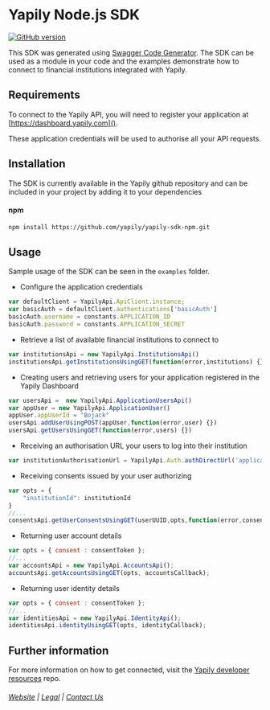 # Yapily Node.js SDK
[![GitHub version](https://d25lcipzij17d.cloudfront.net/badge.svg?id=gh&type=6&v=0.0.158&x2=0)](http://badge.fury.io/gh/boennemann%2Fbadges)

This SDK was generated using [Swagger Code Generator](https://github.com/swagger-api/swagger-codegen). The SDK can be used as a module in your code and the examples demonstrate how to connect
to financial institutions integrated with Yapily.

## Requirements

To connect to the Yapily API, you will need to register your 
application at [https://dashboard.yapily.com]().

These application credentials will be used to authorise all
your API requests.

## Installation

The SDK is currently available in the Yapily github repository and 
can be included in your project 
by adding it to your dependencies

#### npm

```bash
npm install https://github.com/yapily/yapily-sdk-npm.git
```

## Usage

Sample usage of the SDK can be seen in the `examples` folder.

- Configure the application credentials

```javascript
var defaultClient = YapilyApi.ApiClient.instance;
var basicAuth = defaultClient.authentications['basicAuth']
basicAuth.username = constants.APPLICATION_ID
basicAuth.password = constants.APPLICATION_SECRET
```

- Retrieve a list of available financial institutions to connect to

```javascript	
var institutionsApi = new YapilyApi.InstitutionsApi()
institutionsApi.getInstitutionsUsingGET(function(error,institutions) {})
```


- Creating users and retrieving users for your application registered in the Yapily Dashboard
```javascript
var usersApi =  new YapilyApi.ApplicationUsersApi()
var appUser = new YapilyApi.ApplicationUser()
appUser.appUserId = "Bojack"
usersApi.addUserUsingPOST(appUser,function(error,user) {})
usersApi.getUsersUsingGET(function(error,users) {})
```


- Receiving an authorisation URL your users to log into their institution

```javascript
var institutionAuthorisationUrl = YapilyApi.Auth.authDirectUrl('application-id','user-uuid','institution-id','callback url',"account")
```

- Receiving consents issued by your user authorizing
```javascript
var opts = {
    "institutionId": institutionId
}
//...
consentsApi.getUserConsentsUsingGET(userUUID,opts,function(error,consents) {})
```

- Returning user account details

```javascript
var opts = { consent : consentToken };
//...
var accountsApi = new YapilyApi.AccountsApi();
accountsApi.getAccountsUsingGET(opts, accountsCallback);
```

- Returning user identity details
```javascript
var opts = { consent : consentToken };
//...
var identitiesApi = new YapilyApi.IdentityApi();
identitiesApi.identityUsingGET(opts, identityCallback);
```

## Further information

For more information on how to get connected, visit the
[Yapily developer resources](https://github.com/yapily/developer-resources) repo.

###### [Website](https://yapily.com) | [Legal](https://yapily.com/legal-policies) | [Contact Us](mailto:info@yapily.com) 
